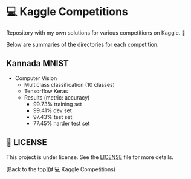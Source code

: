 # 💻 Kaggle Competitions

Repository with my own solutions for various competitions on Kaggle. 🚀

Below are summaries of the directories for each competition.

## Kannada MNIST

* Computer Vision
	* Multiclass classification (10 classes)
	* Tensorflow Keras
	* Results (metric: accuracy)
		* 99.73% training set
		* 99.41% dev set
		* 97.43% test set
		* 77.45% harder test set

## 📝 LICENSE

This project is under license. See the [LICENSE](LICENSE) file for more details.

[Back to the top](# 💻 Kaggle Competitions)<br>
